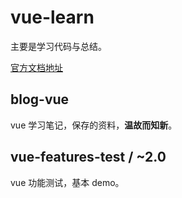 # vue-learn

主要是学习代码与总结。

[官方文档地址](https://cn.vuejs.org/v2/guide/#%E8%B5%B7%E6%AD%A5)

## blog-vue

vue 学习笔记，保存的资料，**温故而知新**。

## vue-features-test / ~2.0

vue 功能测试，基本 demo。
